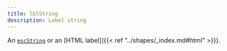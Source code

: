 ```yaml
---
title: lblString
description: Label string
---
```

An [`escString`](/docs/attr-types/escString/) or an [HTML label]({{< ref "../shapes/_index.md#html" >}}).
